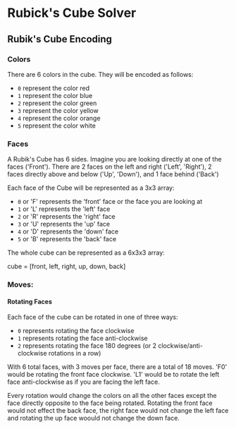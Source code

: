# Rubick's Cube Solver

## Rubik's Cube Encoding

### Colors
There are 6 colors in the cube. They will be encoded as follows:

- `0` represent the color red
- `1` represent the color blue
- `2` represent the color green
- `3` represent the color yellow
- `4` represent the color orange
- `5` represent the color white

### Faces
A Rubik's Cube has 6 sides. Imagine you are looking directly at one of the faces ('Front'). There are 2 faces on the left and right ('Left', 'Right'), 2 faces directly above and below ('Up', 'Down'), and 1 face behind ('Back')

Each face of the Cube will be represented as a 3x3 array:

- `0` or 'F' represents the 'front' face or the face you are looking at
- `1` or 'L' represents the 'left' face
- `2` or 'R' represents the 'right' face
- `3` or 'U' represents the 'up' face
- `4` or 'D' represents the 'down' face
- `5` or 'B' represents the 'back' face

The whole cube can be represented as a 6x3x3 array:

cube = [front, left, right, up, down, back]

### Moves:

#### Rotating Faces
Each face of the cube can be rotated in one of three ways:
- `0` represents rotating the face clockwise
- `1` represents rotating the face anti-clockwise
- `2` represents rotating the face 180 degrees (or 2 clockwise/anti-clockwise rotations in a row)

With 6 total faces, with 3 moves per face, there are a total of 18 moves. 'F0' would be rotating the front face clockwise. 'L1' would be to rotate the left face anti-clockwise as if you are facing the left face.

Every rotation would change the colors on all the other faces except the face directly opposite to the face being rotated. Rotating the front face would not effect the back face, the right face would not change the left face and rotating the up face woould not change the down face.
